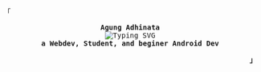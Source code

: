 <p align="left"><samp>「</samp></p>
<p align="center">
  <samp>
    <b>Agung Adhinata</b>
    <br>
    <img align="center" src="https://readme-typing-svg.herokuapp.com?font=Silkscreen&pause=1000&color=F7BB02&center=true&vCenter=true&width=435&lines=~%2F+NEkkiichi+%2F+~;%2F+Agung+Adhinata+%2F" alt="Typing SVG" />
    <br>
    <b>
    a Webdev, Student, and beginer Android Dev
    </b>
   </samp>
</p>
<p align="right"><strong><samp>」</samp></strong></p>
